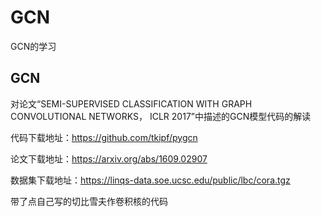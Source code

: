 # GCN
GCN的学习

## GCN
对论文“SEMI-SUPERVISED CLASSIFICATION WITH GRAPH CONVOLUTIONAL NETWORKS， ICLR 2017”中描述的GCN模型代码的解读

代码下载地址：https://github.com/tkipf/pygcn

论文下载地址：https://arxiv.org/abs/1609.02907

数据集下载地址：https://linqs-data.soe.ucsc.edu/public/lbc/cora.tgz

带了点自己写的切比雪夫作卷积核的代码
